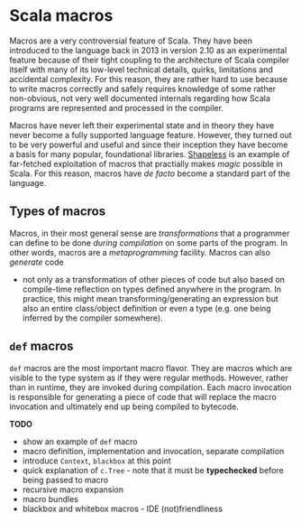 # Scala macros

Macros are a very controversial feature of Scala. They have been introduced to the language back in 2013 in
version 2.10 as an experimental feature because of their tight coupling to the architecture of Scala compiler itself
with many of its low-level technical details, quirks, limitations and accidental complexity. For this reason, they
are rather hard to use because to write macros correctly and safely requires knowledge of some rather non-obvious,
not very well documented internals regarding how Scala programs are represented and processed in the compiler.

Macros have never left their experimental state and in theory they have never become a fully supported language feature.
However, they turned out to be very powerful and useful and since their inception they have become a basis for many
popular, foundational libraries. [Shapeless](https://github.com/milessabin/shapeless) is an example of far-fetched
exploitation of macros that practially makes _magic_ possible in Scala. For this reason, macros have _de facto_ become
a standard part of the language.

## Types of macros

Macros, in their most general sense are _transformations_ that a programmer can define to be done _during compilation_
on some parts of the program. In other words, macros are a _metaprogramming_ facility. Macros can also _generate_ code
 - not only as a transformation of other pieces of code but also based on compile-time reflection on types defined anywhere
 in the program. In practice, this might mean transforming/generating an expression but also an entire class/object definition
 or even a type (e.g. one being inferred by the compiler somewhere).
 
 ## `def` macros
 
 `def` macros are the most important macro flavor. They are macros which are visible to the type system as if they were
 regular methods. However, rather than in runtime, they are invoked during compilation. Each macro invocation is responsible
 for generating a piece of code that will replace the macro invocation and ultimately end up being compiled to bytecode.
 
 **TODO**
 * show an example of `def` macro
 * macro definition, implementation and invocation, separate compilation
 * introduce `Context`, `blackbox` at this point
 * quick explanation of `c.Tree` - note that it must be **typechecked** before being passed to macro
 * recursive macro expansion
 * macro bundles
 * blackbox and whitebox macros - IDE (not)friendliness
 
